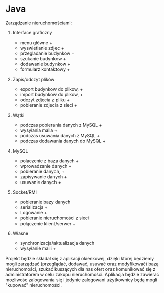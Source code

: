 Java
====
Zarządzanie nieruchomościami:

1.	Interface graficzny
	- menu główne +
	- wyswietlanie zdjec +
	- przegladanie budynkow +
	- szukanie budynkow +
	- dodawanie budynkow +
	- formularz kontaktowy +

2.	Zapis/odczyt plików
	- export budynkow do plikow, +
	- import budynkow do plikow, +
	- odczyt zdjecia z pliku +
	- pobieranie zdjecia z sieci +

3.	Wątki
	- podczas pobierania danych z MySQL +
	- wysyłania maila +
	- podczas usuwania danych z MySQL +
	- podczas dodawania danych do MySQL +

4.	MySQL
	- polaczenie z baza danych +
	- wprowadzanie danych +
	- pobieranie danych, +
	- zapisywanie danych +
	- usuwanie danych +

5. 	Socket/RMI
	- pobieranie bazy danych
	- serializacja +
	- Logowanie +
	- pobieranie nieruchomości z sieci
	- połączenie klient/serwer + 

6.	Własne
	- synchronizacja/aktualizacja danych
	- wysyłanie maili +

	

Projekt będzie składał się z aplikacji okienkowej, dzięki której będziemy mogli zarządzać (przeglądać, dodawać, usuwać oraz modyfikować) bazą nieruchomości, szukać kuszących dla nas ofert oraz komunikować się z administratorem w celu zakupu nieruchomości. Aplikacja będzie zawierać możliwośc zalogowania się i jedynie zalogowani użytkownicy będą mogli "kupować" nieruchomości. 

